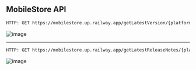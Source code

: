 ## MobileStore API
```sh
HTTP: GET https://mobilestore.up.railway.app/getLatestVersion/{platform}/{packageName}/{label}
```
![image](https://github.com/xDaijobu/mobilestore/assets/22674537/5949627b-03a0-46ec-b5f8-860fe261a013)

------------------------------------------------------------------------------------------

```sh
HTTP: GET https://mobilestore.up.railway.app/getLatestReleaseNotes/{platform}/{packageName}
```
![image](https://github.com/xDaijobu/mobilestore/assets/22674537/d7c7b097-da45-4375-9457-b7ad03d4a0aa)
